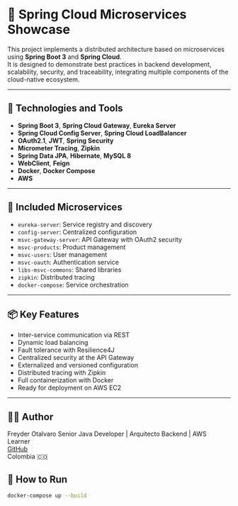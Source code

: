 #  🧠 Spring Cloud Microservices Showcase

This project implements a distributed architecture based on microservices using **Spring Boot 3** and **Spring Cloud**.  
It is designed to demonstrate best practices in backend development, scalability, security, and traceability, integrating multiple components of the cloud-native ecosystem.

---

## 🚀 Technologies and Tools

- **Spring Boot 3**, **Spring Cloud Gateway**, **Eureka Server**  
- **Spring Cloud Config Server**, **Spring Cloud LoadBalancer**  
- **OAuth2.1**, **JWT**, **Spring Security**  
- **Micrometer Tracing**, **Zipkin**  
- **Spring Data JPA**, **Hibernate**, **MySQL 8**  
- **WebClient**, **Feign**  
- **Docker**, **Docker Compose**  
- **AWS**

---

## 🧩 Included Microservices

- `eureka-server`: Service registry and discovery  
- `config-server`: Centralized configuration  
- `msvc-gateway-server`: API Gateway with OAuth2 security  
- `msvc-products`: Product management  
- `msvc-users`: User management  
- `msvc-oauth`: Authentication service  
- `libs-msvc-commons`: Shared libraries  
- `zipkin`: Distributed tracing  
- `docker-compose`: Service orchestration

---

## 📦 Key Features

- Inter-service communication via REST  
- Dynamic load balancing  
- Fault tolerance with Resilience4J  
- Centralized security at the API Gateway  
- Externalized and versioned configuration  
- Distributed tracing with Zipkin  
- Full containerization with Docker  
- Ready for deployment on AWS EC2

---


## 👨‍💻 Author
Freyder Otalvaro
Senior Java Developer | Arquitecto Backend | AWS Learner  
[GitHub](https://github.com/freyderdev)  
Colombia 🇨🇴


## 🧪 How to Run

```bash
docker-compose up --build
